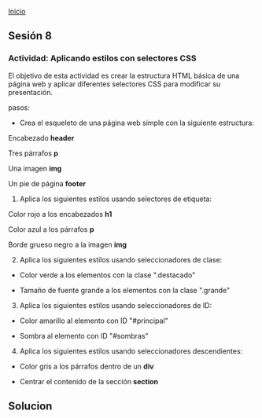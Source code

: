 <!-- No borrar o modificar -->
[Inicio](./index.md)

## Sesión 8 


<!-- Su documentación aquí -->

### Actividad: Aplicando estilos con selectores CSS

El objetivo de esta actividad es crear la estructura HTML básica de una página web y aplicar diferentes selectores CSS para modificar su presentación.

pasos:

- Crea el esqueleto de una página web simple con la siguiente estructura:

Encabezado **header**

Tres párrafos **p**

Una imagen **img**

Un pie de página **footer**

1. Aplica los siguientes estilos usando selectores de etiqueta:

Color rojo a los encabezados **h1**

Color azul a los párrafos **p**

Borde grueso negro a la imagen **img**

2. Aplica los siguientes estilos usando seleccionadores de clase:

- Color verde a los elementos con la clase ".destacado"

- Tamaño de fuente grande a los elementos con la clase ".grande"

3. Aplica los siguientes estilos usando seleccionadores de ID:

- Color amarillo al elemento con ID "#principal"

- Sombra al elemento con ID "#sombras"

4. Aplica los siguientes estilos usando seleccionadores descendientes:

- Color gris a los párrafos dentro de un **div**

- Centrar el contenido de la sección **section**

## Solucion 
